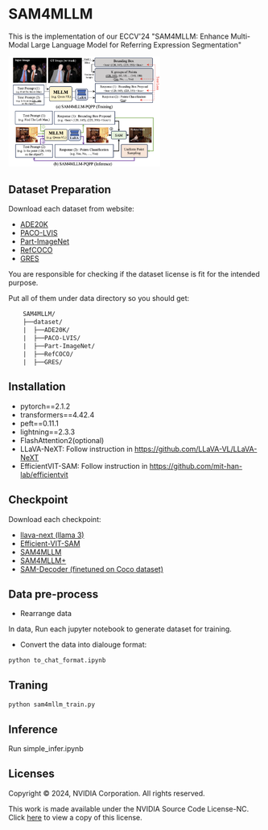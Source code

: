 # SAM4MLLM
This is the implementation of our ECCV'24 "SAM4MLLM: Enhance Multi-Modal Large Language Model for Referring Expression Segmentation"


<img src="./image/SAM4MLLM_PQPP.png" width="60%">


## Dataset Preparation
Download each dataset from website:
- [ADE20K](https://groups.csail.mit.edu/vision/datasets/ADE20K/)
- [PACO-LVIS](https://github.com/facebookresearch/paco/tree/main)
- [Part-ImageNet](https://github.com/TACJu/PartImageNet)
- [RefCOCO](https://github.com/lichengunc/refer)
- [GRES](https://github.com/henghuiding/ReLA)

You are responsible for checking if the dataset license is fit for the intended purpose.

Put all of them under data directory so you should get:

```
    SAM4MLLM/
    ├──dataset/
    |  ├──ADE20K/
    |  ├──PACO-LVIS/
    |  ├──Part-ImageNet/
    |  ├──RefCOCO/
    |  ├──GRES/
```


## Installation
- pytorch==2.1.2
- transformers==4.42.4
- peft==0.11.1
- lightning==2.3.3
- FlashAttention2(optional)
- LLaVA-NeXT: Follow instruction in https://github.com/LLaVA-VL/LLaVA-NeXT
- EfficientVIT-SAM: Follow instruction in https://github.com/mit-han-lab/efficientvit


## Checkpoint
Download each checkpoint:
- [llava-next (llama 3)](https://huggingface.co/lmms-lab/llama3-llava-next-8b)
- [Efficient-VIT-SAM](https://huggingface.co/han-cai/efficientvit-sam/resolve/main/xl1.pt)
- [SAM4MLLM](https://drive.google.com/drive/folders/1KH7hnDY8W7lXNHGtCbloA5jlWMZ0vgND?usp=drive_link)
- [SAM4MLLM+](https://drive.google.com/drive/folders/1ytEfGRa6bxThTXQn5MLVKKy4jsxxBo6M)
- [SAM-Decoder (finetuned on Coco dataset)](https://drive.google.com/drive/folders/14burV34SxcQnxqkoiQ9Ax-OB26XmSf8S?usp=drive_link)


## Data pre-process

- Rearrange data

In data, Run each jupyter notebook to generate dataset for training.

- Convert the data into dialouge format:

```
python to_chat_format.ipynb
```

## Traning
```
python sam4mllm_train.py
```

## Inference 
Run simple_infer.ipynb


## Licenses
Copyright © 2024, NVIDIA Corporation. All rights reserved.

This work is made available under the NVIDIA Source Code License-NC. Click [here](https://github.com/AI-Application-and-Integration-Lab/SAM4MLLM/blob/main/LICENCE) to view a copy of this license.
